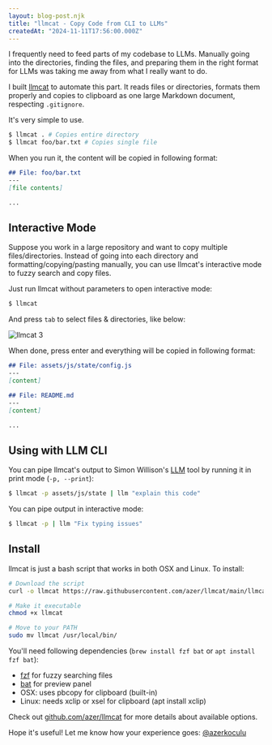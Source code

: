```yaml
---
layout: blog-post.njk
title: "llmcat - Copy Code from CLI to LLMs"
createdAt: "2024-11-11T17:56:00.000Z"
---
```


I frequently need to feed parts of my codebase to LLMs. Manually going into the directories, finding the files, and preparing them in the right format for LLMs was taking me away from what I really want to do.

I built [llmcat](https://github.com/azer/llmcat) to automate this part. It reads files or directories, formats them properly and copies to clipboard as one large Markdown document, respecting `.gitignore`.

It's very simple to use.

```bash
$ llmcat . # Copies entire directory
$ llmcat foo/bar.txt # Copies single file
```

When you run it, the content will be copied in following format:

```md
## File: foo/bar.txt
---
[file contents]

...
```

## Interactive Mode

Suppose you work in a large repository and want to copy multiple files/directories. Instead of going into each directory and formatting/copying/pasting manually, you can use llmcat's interactive mode to fuzzy search and copy files.

Just run llmcat without parameters to open interactive mode:

```bash
$ llmcat
```

And press `tab` to select files & directories, like below:

![llmcat 3](https://github.com/user-attachments/assets/d53ee548-8900-4b1a-bbc7-69a0c01b72e8)

When done, press enter and everything will be copied in following format:

```markdown
## File: assets/js/state/config.js
---
[content]

## File: README.md
---
[content]

...
```

## Using with LLM CLI

You can pipe llmcat's output to Simon Willison's [LLM](https://github.com/simonw/llm) tool by running it in print mode (`-p, --print`):

```bash
$ llmcat -p assets/js/state | llm "explain this code"
```

You can pipe output in interactive mode:

```bash
$ llmcat -p | llm "Fix typing issues"
```

## Install

llmcat is just a bash script that works in both OSX and Linux. To install:

```bash
# Download the script
curl -o llmcat https://raw.githubusercontent.com/azer/llmcat/main/llmcat

# Make it executable
chmod +x llmcat

# Move to your PATH
sudo mv llmcat /usr/local/bin/
```

You'll need following dependencies (`brew install fzf bat` or `apt install fzf bat`):

* [fzf](https://github.com/junegunn/fzf) for fuzzy searching files
* [bat](https://github.com/sharkdp/bat) for preview panel
* OSX: uses pbcopy for clipboard (built-in)
* Linux: needs xclip or xsel for clipboard (apt install xclip)

Check out [github.com/azer/llmcat](https://github.com/azer/llmcat) for more details about available options.

Hope it's useful! Let me know how your experience goes: [@azerkoculu](https://twitter.com/azerkoculu)
